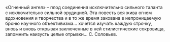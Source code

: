<!--2017-01-02 10:13:29-->
«Огненный ангел» – плод соединения исключительно сильного таланта с исключительно сильной эрудицией. Эта повесть вся жива огнем вдохновения и творчества и в то же время закована в непроницаемую броню научного объективизма… хочется изучать каждую строчку, вновь и вновь открывая заключенные в ней стилистические сокровища, запомнить наизусть целые отрывки…
С. Соловьев.
